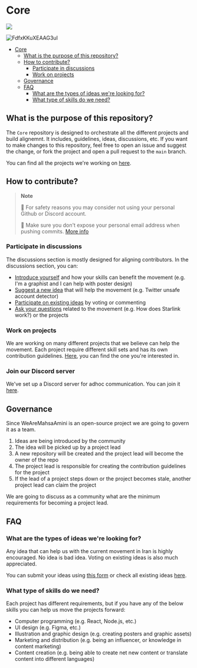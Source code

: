 # Core

[![](https://dcbadge.vercel.app/api/server/ASDSFjGAAW?style=plastic)](https://discord.gg/ASDSFjGAAW)

![FdfxKKuXEAAG3uI](https://user-images.githubusercontent.com/445636/192323225-1d600e15-4097-4432-9533-85563436fb29.jpeg)

- [Core](#core)
  - [What is the purpose of this repository?](#what-is-the-purpose-of-this-repository)
  - [How to contribute?](#how-to-contribute)
    - [Participate in discussions](#participate-in-discussions)
    - [Work on projects](#work-on-projects)
  - [Governance](#governance)
  - [FAQ](#faq)
    - [What are the types of ideas we're looking for?](#what-are-the-types-of-ideas-were-looking-for)
    - [What type of skills do we need?](#what-type-of-skills-do-we-need)

## What is the purpose of this repository?

The `Core` repository is designed to orchestrate all the different projects and build alignemnt. It includes, guidelines, ideas, discussions, etc. If you want to make changes to this repository, feel free to open an issue and suggest the change, or fork the project and open a pull request to the `main` branch.

You can find all the projects we're working on [here](https://github.com/orgs/WeAreMahsaAmini/repositories).

## How to contribute?

> **Note**
>
> 🚨 For safety reasons you may consider not using your personal Github or Discord account.
>
> 🚨 Make sure you don't expose your personal email address when pushing commits. [More info](https://docs.github.com/en/account-and-profile/setting-up-and-managing-your-personal-account-on-github/managing-email-preferences/blocking-command-line-pushes-that-expose-your-personal-email-address)

### Participate in discussions

The discussions section is mostly designed for aligning contributors. In the discussions section, you can:

- [Introduce yourself](https://github.com/WeAreMahsaAmini/Core/discussions/new?category=introductions) and how your skills can benefit the movement (e.g. I'm a graphist and I can help with poster design)
- [Suggest a new idea](https://github.com/WeAreMahsaAmini/Core/discussions/new?category=ideas) that will help the movement (e.g. Twitter unsafe account detector)
- [Participate on existing ideas](https://github.com/WeAreMahsaAmini/Core/discussions/categories/ideas) by voting or commenting
- [Ask your questions](https://github.com/WeAreMahsaAmini/Core/discussions/new?category=q-a) related to the movement (e.g. How does Starlink work?) or the projects

### Work on projects

We are working on many different projects that we believe can help the movement. Each project require different skill sets and has its own contribution guidelines. [Here](https://github.com/orgs/WeAreMahsaAmini/repositories), you can find the one you're interested in.

### Join our Discord server

We've set up a Discord server for adhoc communication. You can join it [here](https://discord.gg/ZygYz7vQ).

## Governance

Since WeAreMahsaAmini is an open-source project we are going to govern it as a team.

1. Ideas are being introduced by the community
2. The idea will be picked up by a project lead
3. A new repository will be created and the project lead will become the owner of the repo
4. The project lead is responsible for creating the contribution guidelines for the project
5. If the lead of a project steps down or the project becomes stale, another project lead can claim the project

We are going to discuss as a community what are the minimum requirements for becoming a project lead.

## FAQ

### What are the types of ideas we're looking for?

Any idea that can help us with the current movement in Iran is highly encouraged. No idea is bad idea. Voting on existing ideas is also much appreciated.

You can submit your ideas using [this form](https://github.com/WeAreMahsaAmini/Core/discussions/new?category=ideas) or check all existing ideas [here](https://github.com/WeAreMahsaAmini/Core/discussions/categories/ideas?discussions_q=category%3AIdeas+sort%3Atop).

### What type of skills do we need?

Each project has different requirements, but if you have any of the below skills you can help us move the projects forward:

- Computer programming (e.g. React, Node.js, etc.)
- UI design (e.g. Figma, etc.)
- Illustration and graphic design (e.g. creating posters and graphic assets)
- Marketing and distribution (e.g. being an influencer, or knowledge in content marketing)
- Content creation (e.g. being able to create net new content or translate content into different languages)
